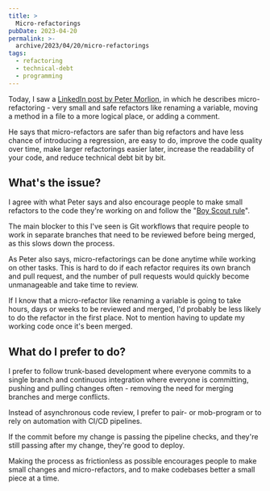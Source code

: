 ```yaml
---
title: >
  Micro-refactorings
pubDate: 2023-04-20
permalink: >-
  archive/2023/04/20/micro-refactorings
tags:
  - refactoring
  - technical-debt
  - programming
---
```


Today, I saw a [LinkedIn post by Peter Morlion](https://www.linkedin.com/posts/petermorlion_refactoring-technicaldebt-softwaredevelopment-activity-7054378097051095040-I545), in which he describes micro-refactoring - very small and safe refactors like renaming a variable, moving a method in a file to a more logical place, or adding a comment.

He says that micro-refactors are safer than big refactors and have less chance of introducing a regression, are easy to do, improve the code quality over time, make larger refactorings easier later, increase the readability of your code, and reduce technical debt bit by bit.

## What's the issue?

I agree with what Peter says and also encourage people to make small refactors to the code they're working on and follow the "[Boy Scout rule]({{site.url}}/archive/2022/12/22/the-boy-scout-rule)".

The main blocker to this I've seen is Git workflows that require people to work in separate branches that need to be reviewed before being merged, as this slows down the process.

As Peter also says, micro-refactorings can be done anytime while working on other tasks. This is hard to do if each refactor requires its own branch and pull request, and the number of pull requests would quickly become unmanageable and take time to review.

If I know that a micro-refactor like renaming a variable is going to take hours, days or weeks to be reviewed and merged, I'd probably be less likely to do the refactor in the first place. Not to mention having to update my working code once it's been merged.

## What do I prefer to do?

I prefer to follow trunk-based development where everyone commits to a single branch and continuous integration where everyone is committing, pushing and pulling changes often - removing the need for merging branches and merge conflicts.

Instead of asynchronous code review, I prefer to pair- or mob-program or to rely on automation with CI/CD pipelines.

If the commit before my change is passing the pipeline checks, and they're still passing after my change, they're good to deploy.

Making the process as frictionless as possible encourages people to make small changes and micro-refactors, and to make codebases better a small piece at a time.
